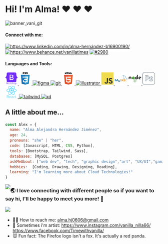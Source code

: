 # Hi! I'm Alma! ❤ ❤ ❤
![banner_vani_git](https://user-images.githubusercontent.com/62974302/193395143-d8bc7b28-7e35-47e2-9ff2-9b5d2bdeeb69.png)

<h4 align="left">Connect with me:</h4>
<p align="left">
<a href="https://linkedin.com/in/https://www.linkedin.com/in/alma-hernández-b16900190/" target="blank"><img align="center" src="https://raw.githubusercontent.com/rahuldkjain/github-profile-readme-generator/master/src/images/icons/Social/linked-in-alt.svg" alt="https://www.linkedin.com/in/alma-hernández-b16900190/" height="30" width="40" /></a>
<a href="https://www.behance.net/https://www.behance.net/vanillatimes" target="blank"><img align="center" src="https://raw.githubusercontent.com/rahuldkjain/github-profile-readme-generator/master/src/images/icons/Social/behance.svg" alt="https://www.behance.net/vanillatimes" height="30" width="40" /></a>
<a href="https://discord.gg/#2980" target="blank"><img align="center" src="https://raw.githubusercontent.com/rahuldkjain/github-profile-readme-generator/master/src/images/icons/Social/discord.svg" alt="#2980" height="30" width="40" /></a>
</p>

<h4 align="left">Languages and Tools:</h4>
<p align="left"> <a href="https://getbootstrap.com" target="_blank" rel="noreferrer"> <img src="https://raw.githubusercontent.com/devicons/devicon/master/icons/bootstrap/bootstrap-plain-wordmark.svg" alt="bootstrap" width="40" height="40"/> </a> <a href="https://www.w3schools.com/css/" target="_blank" rel="noreferrer"> <img src="https://raw.githubusercontent.com/devicons/devicon/master/icons/css3/css3-original-wordmark.svg" alt="css3" width="40" height="40"/> </a> <a href="https://www.figma.com/" target="_blank" rel="noreferrer"> <img src="https://www.vectorlogo.zone/logos/figma/figma-icon.svg" alt="figma" width="40" height="40"/> </a> <a href="https://git-scm.com/" target="_blank" rel="noreferrer"> <img src="https://www.vectorlogo.zone/logos/git-scm/git-scm-icon.svg" alt="git" width="40" height="40"/> </a> <a href="https://www.w3.org/html/" target="_blank" rel="noreferrer"> <img src="https://raw.githubusercontent.com/devicons/devicon/master/icons/html5/html5-original-wordmark.svg" alt="html5" width="40" height="40"/> </a> <a href="https://www.adobe.com/in/products/illustrator.html" target="_blank" rel="noreferrer"> <img src="https://www.vectorlogo.zone/logos/adobe_illustrator/adobe_illustrator-icon.svg" alt="illustrator" width="40" height="40"/> </a> <a href="https://developer.mozilla.org/en-US/docs/Web/JavaScript" target="_blank" rel="noreferrer"> <img src="https://raw.githubusercontent.com/devicons/devicon/master/icons/javascript/javascript-original.svg" alt="javascript" width="40" height="40"/> </a> <a href="https://www.mysql.com/" target="_blank" rel="noreferrer"> <img src="https://raw.githubusercontent.com/devicons/devicon/master/icons/mysql/mysql-original-wordmark.svg" alt="mysql" width="40" height="40"/> </a> <a href="https://nodejs.org" target="_blank" rel="noreferrer"> <img src="https://raw.githubusercontent.com/devicons/devicon/master/icons/nodejs/nodejs-original-wordmark.svg" alt="nodejs" width="40" height="40"/> </a> <a href="https://www.photoshop.com/en" target="_blank" rel="noreferrer"> <img src="https://raw.githubusercontent.com/devicons/devicon/master/icons/photoshop/photoshop-line.svg" alt="photoshop" width="40" height="40"/> </a> <a href="https://reactjs.org/" target="_blank" rel="noreferrer"> <img src="https://raw.githubusercontent.com/devicons/devicon/master/icons/react/react-original-wordmark.svg" alt="react" width="40" height="40"/> </a> <a href="https://tailwindcss.com/" target="_blank" rel="noreferrer"> <img src="https://www.vectorlogo.zone/logos/tailwindcss/tailwindcss-icon.svg" alt="tailwind" width="40" height="40"/> </a> <a href="https://www.adobe.com/products/xd.html" target="_blank" rel="noreferrer"> <img src="https://cdn.worldvectorlogo.com/logos/adobe-xd.svg" alt="xd" width="40" height="40"/> </a> </p>

## A little about me...

  ```js
const Alex = {
    name: "Alma Alejandra Hernández Jiménez",
    age: 24,
    pronouns: "she" | "her",
    code: [Javascript, HTML, CSS, Python],
    tools: [Bootstrap, Tailwind, Sass],
    databases: [MySQL, Postgres]
    askMeAbout: ["web dev", "tech", "graphic design","art", "UX/UI","gaming"],
    hobbies:  [Coding, Drawing, Designing, Reading],
    learning: "I'm learning more about Cloud Technologies!"
}
```

<a href="https://github.com/anuraghazra/convoychat">
  <img align="left" src="https://github-readme-stats.vercel.app/api?username=VanillaNilla&show_icons=true&theme=tokyonight" />
</a>

<!-- p ><img align="center" src="https://github-readme-streak-stats.herokuapp.com/?user=vanillanilla&" alt="vanillanilla" /></p>
<!-- a href="https://github.com/anuraghazra/github-readme-stats">
  <!-- img align="center" src="https://github-readme-stats.vercel.app/api/top-langs/?username=VanillaNilla&layout=compact" />
</a -->



   ### 🌏 I love connecting with different people so if you want to say hi, I'll be happy to meet you more! 🧀
  
  ![](https://cdn.discordapp.com/attachments/862751877355798578/862760237131497522/BARRA.gif)
  - 👋🏻 How to reach me: alma.hj0606@gmail.com
  - 🎨 Sometimes i'm artist: 
                https://www.instagram.com/vanilla_nilla66/
                https://www.facebook.com/Timewithvanilla/
  - 🐭 Fun fact: The Firefox logo isn't a fox. It's actually a red panda.
